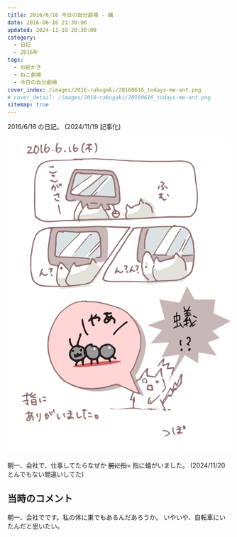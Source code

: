 ```yaml
---
title: 2016/6/16 今日の自分劇場 - 蟻
date: 2016-06-16 23:30:00
updated: 2024-11-19 20:30:00
category:
  - 日記
  - 2016年
tags:
  - お絵かき
  - ねこ劇場
  - 今日の自分劇場
cover_index: /images/2016-rakugaki/20160616_todays-me-ant.png
# cover_detail: /images/2016-rakugaki/20160616_todays-me-ant.png
sitemap: true
---
```


2016/6/16 の日記。 (2024/11/19 記事化)

![](/images/2016-rakugaki/20160616_todays-me-ant.png)


朝一、会社で、仕事してたらなぜか ~~腕に指~~= 指に蟻がいました。
(2024/11/20 とんでもない間違いしてた)

当時のコメント
---
朝一、会社でです。私の体に巣でもあるんだあろうか。
いやいや、自転車にいたんだと思いたい。


